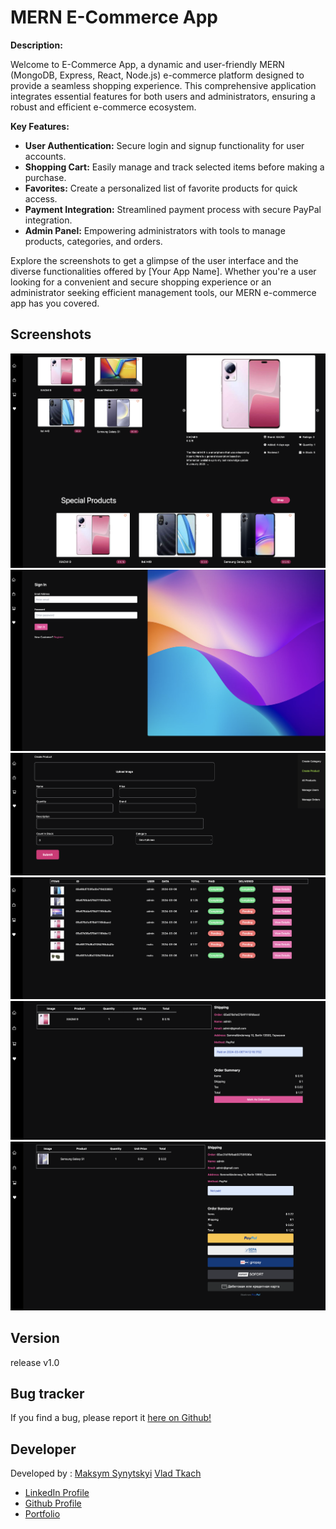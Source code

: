 # MERN E-Commerce App

**Description:**

Welcome to E-Commerce App, a dynamic and user-friendly MERN (MongoDB, Express, React, Node.js) e-commerce platform designed to provide a seamless shopping experience. This comprehensive application integrates essential features for both users and administrators, ensuring a robust and efficient e-commerce ecosystem.

**Key Features:**

- **User Authentication:** Secure login and signup functionality for user accounts.
- **Shopping Cart:** Easily manage and track selected items before making a purchase.
- **Favorites:** Create a personalized list of favorite products for quick access.
- **Payment Integration:** Streamlined payment process with secure PayPal integration.
- **Admin Panel:** Empowering administrators with tools to manage products, categories, and orders.

Explore the screenshots to get a glimpse of the user interface and the diverse functionalities offered by [Your App Name]. Whether you're a user looking for a convenient and secure shopping experience or an administrator seeking efficient management tools, our MERN e-commerce app has you covered.

<h2>Screenshots</h2>

![Dashboard](screenshot/2.png)
![SignIn](screenshot/3.png)
![CreateProduct](screenshot/4.png)
![OrderList](screenshot/5.png)
![OrderStatus](screenshot/6.png)
![Payment](screenshot/7.png)

<h2>Version</h2>

release v1.0

<h2>Bug tracker</h2>

If you find a bug, please report it <a href="https://github.com/Maximkooo/React-gitHub/issues">here on Github!</a>

<h2>Developer</h2>

Developed by :
<a href="https://www.linkedin.com/in/maksym-synytskyi-27a0a7222/">Maksym Synytskyi</a>
<a href="https://www.linkedin.com/in/vlad-tkach-a1b821151/">Vlad Tkach</a>

<ul>
  <li><a href="https://www.linkedin.com/in/maksym-synytskyi-27a0a7222/">LinkedIn Profile</a></li>
  <li><a href="https://github.com/Maximkooo">Github Profile</a></li>
  <li><a href="https://maximkooo.github.io/synytskyi-portfolio/">Portfolio</a></li>
</ul>
